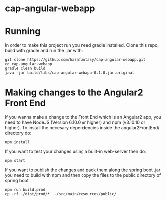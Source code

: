 # cap-angular-webapp

# Running
In order to make this project run you need gradle installed.
Clone this repo, build with gradle and run the .jar with:
    
    git clone https://github.com/hazafantasy/cap-angular-webapp.git
    cd cap-angular-webapp
    gradle clean build
    java -jar build/libs/cap-angular-webapp-0.1.0.jar.original
    
# Making changes to the Angular2 Front End
If you wanna make a change to the Front End which is an Angular2 app, you
need to have NodeJS (Version 6.10.0 or higher) and npm (v3.10.10 or higher).
To install the necesary dependencies inside the angular2FrontEnd/ directory do:

    npm install
    
If you want to test your changes using a built-in web-server then do:
        
    npm start
    
If you want to publish the changes and pack them along the spring boot
.jar you need to build with npm and then copy the files to the public
directory of spring boot
    
    npm run build.prod
    cp -rf ./dist/prod/* ../src/main/resources/public/
    
   